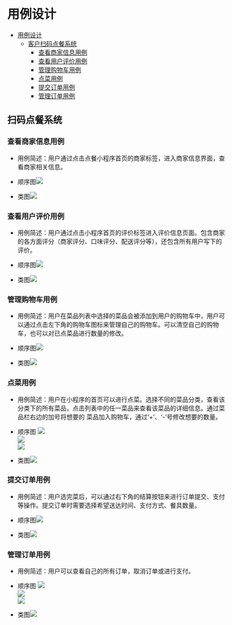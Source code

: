 # 用例设计
<!-- TOC -->

- [用例设计](#用例设计)
    - [客户扫码点餐系统](#扫码点餐系统)
        - [查看商家信息用例](#查看商家信息用例)
        - [查看用户评价用例](#查看用户评价用例)
        - [管理购物车用例](#管理购物车用例)
        - [点菜用例](#点菜用例)
        - [提交订单用例](#提交订单用例)
        - [管理订单用例](#管理订单用例)

<!-- /TOC -->

## 扫码点餐系统

### 查看商家信息用例

+ 用例简述：用户通过点击点餐小程序首页的商家标签，进入商家信息界面，查看商家相关信息。  

+ 顺序图![](../assets/images/clientECB/ViewBusinessInfo_Sequence.PNG)  

+ 类图![](../assets/images/clientECB/ViewBusinessInfo_Class.PNG)


### 查看用户评价用例

+ 用例简述：用户通过点击小程序首页的评价标签进入评价信息页面。包含商家的各方面评分（商家评分、口味评分、配送评分等），还包含所有用户写下的评价。

+ 顺序图![](../assets/images/clientECB/ViewComment_Sequence.PNG)  

+ 类图![](../assets/images/clientECB/ViewComment_Class.PNG)


### 管理购物车用例

+ 用例简述：用户在菜品列表中选择的菜品会被添加到用户的购物车中，用户可以通过点击左下角的购物车图标来管理自己的购物车。可以清空自己的购物车，也可以对已点菜品进行数量的修改。

+ 顺序图![](../assets/images/clientECB/ManageShoppingCart_Sequence.PNG)  

+ 类图![](../assets/images/clientECB/ManageShoppingCart_Class.PNG)


### 点菜用例

+ 用例简述：用户在小程序的首页可以进行点菜。选择不同的菜品分类，查看该分类下的所有菜品，点击列表中的任一菜品来查看该菜品的详细信息。通过菜品栏右边的加号将想要的 菜品加入购物车，通过‘+’、‘-’号修改想要的数量。

+ 顺序图
![](../assets/images/clientECB/OrderFood_Sequence1.PNG)  
![](../assets/images/clientECB/OrderFood_Sequence2.PNG)  
![](../assets/images/clientECB/OrderFood_Sequence3.PNG)  

+ 类图![](../assets/images/clientECB/OrderFood_Class.PNG)


### 提交订单用例

+ 用例简述：用户选完菜后，可以通过右下角的结算按钮来进行订单提交、支付等操作。提交订单时需要选择希望送达时间、支付方式、餐具数量。

+ 顺序图![](../assets/images/clientECB/SubmitOrder_Sequence.PNG)  

+ 类图![](../assets/images/clientECB/SubmitOrder_Class.PNG)  


### 管理订单用例

+ 用例简述：用户可以查看自己的所有订单，取消订单或进行支付。

+ 顺序图
![](../assets/images/clientECB/ManageOrder_Sequence1.PNG)  
![](../assets/images/clientECB/ManageOrder_Sequence2.PNG)  
![](../assets/images/clientECB/ManageOrder_Sequence3.PNG)  

+ 类图![](../assets/images/clientECB/ManageOrder_Class.PNG)
